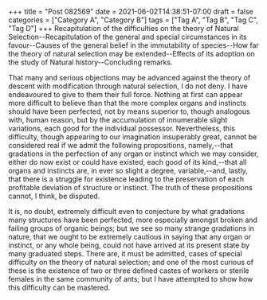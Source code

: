 +++
title = "Post 082569"
date = 2021-06-02T14:38:51-07:00
draft = false
categories = ["Category A", "Category B"]
tags = ["Tag A", "Tag B", "Tag C", "Tag D"]
+++
Recapitulation of the difficulties on the theory of Natural Selection--Recapitulation of the general and special circumstances in its favour--Causes of the general belief in the immutability of species--How far the theory of natural selection may be extended--Effects of its adoption on the study of Natural history--Concluding remarks.

That many and serious objections may be advanced against the theory of descent with modification through natural selection, I do not deny. I have endeavoured to give to them their full force. Nothing at first can appear more difficult to believe than that the more complex organs and instincts should have been perfected, not by means superior to, though analogous with, human reason, but by the accumulation of innumerable slight variations, each good for the individual possessor. Nevertheless, this difficulty, though appearing to our imagination insuperably great, cannot be considered real if we admit the following propositions, namely,--that gradations in the perfection of any organ or instinct which we may consider, either do now exist or could have existed, each good of its kind,--that all organs and instincts are, in ever so slight a degree, variable,--and, lastly, that there is a struggle for existence leading to the preservation of each profitable deviation of structure or instinct. The truth of these propositions cannot, I think, be disputed.

It is, no doubt, extremely difficult even to conjecture by what gradations many structures have been perfected, more especially amongst broken and failing groups of organic beings; but we see so many strange gradations in nature, that we ought to be extremely cautious in saying that any organ or instinct, or any whole being, could not have arrived at its present state by many graduated steps. There are, it must be admitted, cases of special difficulty on the theory of natural selection; and one of the most curious of these is the existence of two or three defined castes of workers or sterile females in the same community of ants; but I have attempted to show how this difficulty can be mastered.
